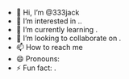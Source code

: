 - 👋 Hi, I’m @333jack
- 👀 I’m interested in ..
- 🌱 I’m currently learning .
- 💞️ I’m looking to collaborate on .
- 📫 How to reach me 
- 😄 Pronouns: 
- ⚡ Fun fact: .

<!---
333jack/333jack is a ✨ special ✨ repository because its `README.md` (this file) appears on your GitHub profile.
You can click the Preview link to take a look at your changes.
--->
